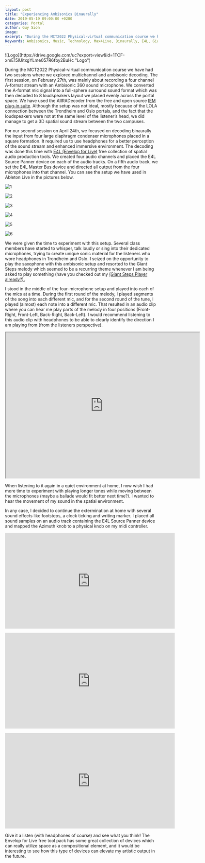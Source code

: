 ```yaml
---
layout: post
title: "Experiencing Ambisonics Binaurally"
date: 2019-05-19 09:00:00 +0200
categories: Portal
author: Guy Sion
image:
excerpt: "During the MCT2022 Physical-virtual communication course we have had two sessions where we explored multichannel and ambisonic decoding. The first session, on February 27th, was mainly about recording a four channel A-format stream with an Ambisonic 360 sound microphone. We converted the A-format mic signal into a full-sphere surround sound format which was then decoded to 8 loudspeakers layout we placed evenly across the portal space. We have used the AIIRADecoder from the free and open source IEM plug-in suite."
Keywords: Ambisonics, Music, Technology, Max4Live, Binaurally, E4L, Giant Steps
---
```

<p>
![Logo](https://drive.google.com/uc?export=view&amp;id=1TCF-xmE15IUitxgYLme057R6fby2BuHc "Logo")

<p>During the MCT2022 Physical-virtual communication course we have had two sessions where we explored multichannel and ambisonic decoding. The first session, on February 27th, was mainly about recording a four channel A-format stream with an Ambisonic 360 sound microphone. We converted the A-format mic signal into a full-sphere surround sound format which was then decoded to 8 loudspeakers layout we placed evenly across the portal space. We have used the AIIRADecoder from the free and open source <a href="https://plugins.iem.at/" target="_blank">IEM plug-in suite</a>. Although the setup was not ideal, mostly because of the LOLA connection between the Trondheim and Oslo portals, and the fact that the loudspeakers were not at the same level of the listener’s head, we did manage to get a 3D spatial sound stream between the two campuses.

<p>For our second session on April 24th, we focused on decoding binaurally the input from four large diaphragm condenser microphones placed in a square formation. It required us to use headphones for a better perception of the sound stream and enhanced immersive environment. The decoding was done this time with <a href="http://www.envelop.us/software" target="_blank">E4L (Envelop for Live)</a> free collection of spatial audio production tools. We created four audio channels and placed the E4L Source Panner device on each of the audio tracks. On a fifth audio track, we set the E4L Master Bus device and directed all output from the four microphones into that channel. You can see the setup we have used in Ableton Live in the pictures below.


![1](https://drive.google.com/uc?export=view&amp;id=1TwMsw5c5sHd066EzUOfw3FaGWtJQbpbn "1")

![2](https://drive.google.com/uc?export=view&amp;id=1zwDj7hmYCK3bUIlvZcOU3xRg1i-A0HC0 "2")

![3](https://drive.google.com/uc?export=view&amp;id=14VIMYRvz4-2f8iOV3MNjHoKj37XXd90P "3")

![4](https://drive.google.com/uc?export=view&amp;id=1uD7KL_XxfUX6XQJm6482l9ZzQvXnEk2C "4")

![5](https://drive.google.com/uc?export=view&amp;id=1_kQ-nOvH6LQ4QFR0cq1FPdjHwqeDaKpr "5")

![6](https://drive.google.com/uc?export=view&amp;id=1i3B89_gdFNHNSGWAu3ZweYPBWYGMnCzH "6")

<p>We were given the time to experiment with this setup. Several class members have started to whisper, talk loudly or sing into their dedicated microphones, trying to create unique sonic material for the listeners who wore headphones in Trondheim and Oslo. I seized on the opportunity to play the saxophone with this ambisonic setup and resorted to the Giant Steps melody which seemed to be a recurring theme whenever I am being asked to play something (have you checked out my <a href="https://mct-master.github.io/audio-programming/2019/02/11/Giant-Player.html" target="_blank">(Giant Steps Player already?).</a>

<p>I stood in the middle of the four-microphone setup and played into each of the mics at a time. During the first round of the melody, I played segments of the song into each different mic, and for the second round of the tune, I played (almost) each note into a different mic. That resulted in an audio clip where you can hear me play parts of the melody in four positions (Front-Right, Front-Left, Back-Right, Back-Left). I would recommend listening to this audio clip with headphones to be able to clearly identify the direction I am playing from (from the listeners perspective).

<p><center><iframe src="https://drive.google.com/file/d/1xhMuN5UaaoMb17ZL2lCtVsPyNd4t_W4N/preview" width="640" height="480"></iframe></center>

<p>When listening to it again in a quiet environment at home, I now wish I had more time to experiment with playing longer tones while moving between the microphones (maybe a ballade would fit better next time?). I wanted to hear the movement of my sound in the spatial environment. 

<p>In any case, I decided to continue the extermination at home with several sound effects like footsteps, a clock ticking and writing marker. I placed all sound samples on an audio track containing the E4L Source Panner device and mapped the Azimuth knob to a physical knob on my midi controller.

<p><center><iframe width="560" height="315" src="https://www.youtube.com/embed/bTKGFT1Ivxk" frameborder="0" allow="accelerometer; autoplay; encrypted-media; gyroscope; picture-in-picture" allowfullscreen></iframe></center>

<p><center><iframe width="560" height="315" src="https://www.youtube.com/embed/A5nIflG8a6Y" frameborder="0" allow="accelerometer; autoplay; encrypted-media; gyroscope; picture-in-picture" allowfullscreen></iframe></center>

<p><center><iframe width="560" height="315" src="https://www.youtube.com/embed/2Sh4TgIk4vY" frameborder="0" allow="accelerometer; autoplay; encrypted-media; gyroscope; picture-in-picture" allowfullscreen></iframe></center>

<p>Give it a listen (with headphones of course) and see what you think! The Envelop for Live free tool pack has some great collection of devices which can really utilize space as a compositional element, and it would be interesting to see how this type of devices can elevate my artistic output in the future.